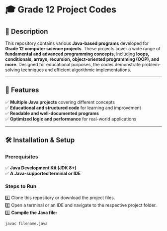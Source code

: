 # 🎓 Grade 12 Project Codes  

## 📌 Description  
This repository contains various **Java-based programs** developed for **Grade 12 computer science projects**. These projects cover a wide range of **fundamental and advanced programming concepts**, including **loops, conditionals, arrays, recursion, object-oriented programming (OOP), and more**. Designed for educational purposes, the codes demonstrate problem-solving techniques and efficient algorithmic implementations.  

---

## 🚀 Features  
✅ **Multiple Java projects** covering different concepts  
✅ **Educational and structured code** for learning and improvement  
✅ **Readable and well-documented programs**  
✅ **Optimized logic and performance** for real-world applications  

---

## 🛠 Installation & Setup  
### **Prerequisites**  
✅ **Java Development Kit (JDK 8+)**  
✅ **A Java-supported terminal or IDE**  

### **Steps to Run**  
1️⃣ Clone this repository or download the project files.  
2️⃣ Open a terminal or an IDE and navigate to the respective project folder.  
3️⃣ **Compile the Java file:**  
   ```sh
   javac filename.java
